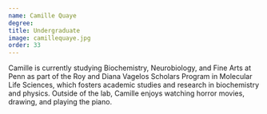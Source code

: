 ```yaml
---
name: Camille Quaye
degree:
title: Undergraduate
image: camillequaye.jpg
order: 33
---
```

Camille is currently studying Biochemistry, Neurobiology, and Fine Arts at Penn as part of the Roy and Diana Vagelos Scholars Program in Molecular Life Sciences, which fosters academic studies and research in biochemistry and physics. Outside of the lab, Camille enjoys watching horror movies, drawing, and playing the piano.
